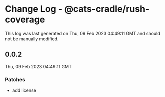 # Change Log - @cats-cradle/rush-coverage

This log was last generated on Thu, 09 Feb 2023 04:49:11 GMT and should not be manually modified.

## 0.0.2
Thu, 09 Feb 2023 04:49:11 GMT

### Patches

- add license

